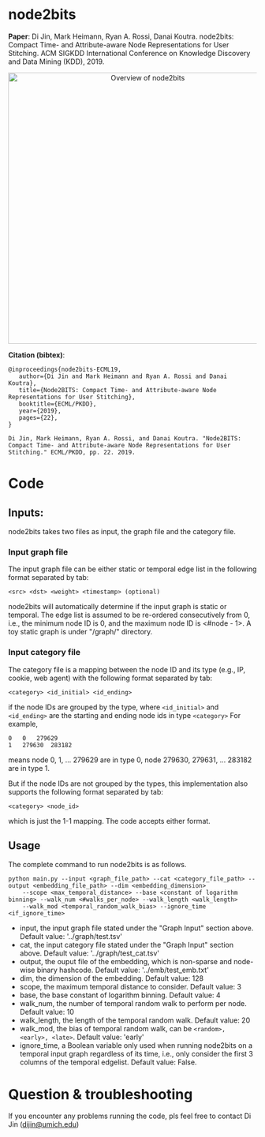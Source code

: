# node2bits

**Paper**: Di Jin, Mark Heimann, Ryan A. Rossi, Danai Koutra. node2bits: Compact Time- and Attribute-aware Node Representations for User Stitching. ACM SIGKDD International Conference on Knowledge Discovery and Data Mining (KDD), 2019.

<p align="center">
<img src="https://derekdijin.github.io/assets/projects/node2bits_overview_final.jpg" width="550"  alt="Overview of node2bits">
</p>


**Citation (bibtex)**:
```
@inproceedings{node2bits-ECML19,
   author={Di Jin and Mark Heimann and Ryan A. Rossi and Danai Koutra},
   title={Node2BITS: Compact Time- and Attribute-aware Node Representations for User Stitching},
   booktitle={ECML/PKDD},
   year={2019},
   pages={22},
}

Di Jin, Mark Heimann, Ryan A. Rossi, and Danai Koutra. "Node2BITS: Compact Time- and Attribute-aware Node Representations for User Stitching." ECML/PKDD, pp. 22. 2019.
```


# Code

## Inputs:

node2bits takes two files as input, the graph file and the category file.

### Input graph file
The input graph file can be either static or temporal edge list in the following format separated by tab:
```
<src> <dst> <weight> <timestamp> (optional)
```
node2bits will automatically determine if the input graph is static or temporal. The edge list is assumed to be re-ordered consecutively from 0, i.e., the minimum node ID is 0, and the maximum node ID is <#node - 1>. A toy static graph is under "/graph/" directory.

### Input category file
The category file is a mapping between the node ID and its type (e.g., IP, cookie, web agent) with the following format separated by tab:
```
<category> <id_initial> <id_ending>
```
if the node IDs are grouped by the type, where ```<id_initial>``` and ```<id_ending>``` are the starting and ending node ids in type ```<category>```
For example,
```
0	0	279629
1	279630	283182
```
means node 0, 1, ... 279629 are in type 0, node 279630, 279631, ... 283182 are in type 1.

But if the node IDs are not grouped by the types, this implementation also supports the following format separated by tab:
```
<category> <node_id>
```
which is just the 1-1 mapping. The code accepts either format.

## Usage

The complete command to run node2bits is as follows.

```
python main.py --input <graph_file_path> --cat <category_file_path> --output <embedding_file_path> --dim <embedding_dimension> 
	--scope <max_temporal_distance> --base <constant of logarithm binning> --walk_num <#walks_per_node> --walk_length <walk_length> 
	--walk_mod <temporal_random_walk_bias> --ignore_time <if_ignore_time>

```

- input, the input graph file stated under the "Graph Input" section above. Default value: '../graph/test.tsv'
- cat, the input category file stated under the "Graph Input" section above. Default value: '../graph/test_cat.tsv'
- output, the ouput file of the embedding, which is non-sparse and node-wise binary hashcode. Default value: '../emb/test_emb.txt'
- dim, the dimension of the embedding. Default value: 128
- scope, the maximum temporal distance to consider. Default value: 3
- base, the base constant of logarithm binning. Default value: 4
- walk_num, the number of temporal random walk to perform per node. Default value: 10
- walk_length, the length of the temporal random walk. Default value: 20
- walk_mod, the bias of temporal random walk, can be ```<random>, <early>, <late>```. Default value: 'early'
- ignore_time, a Boolean variable only used when running node2bits on a temporal input graph regardless of its time, i.e., only consider the first 3 columns of the temporal edgelist. Default value: False.


# Question & troubleshooting

If you encounter any problems running the code, pls feel free to contact Di Jin (dijin@umich.edu)


